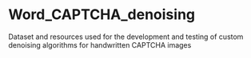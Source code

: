 # Word\_CAPTCHA\_denoising

Dataset and resources used for the development and testing of custom denoising algorithms for handwritten CAPTCHA images 

